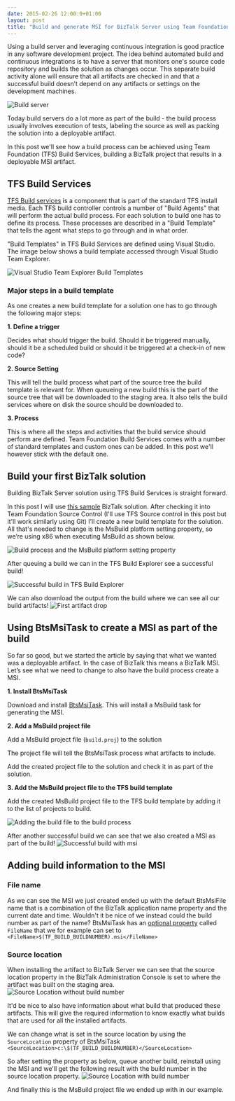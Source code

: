 ```yaml
---
date: 2015-02-26 12:00:0+01:00
layout: post
title: "Build and generate MSI for BizTalk Server using Team Foundation Build Services"
---
```

Using a build server and leveraging continuous integration is good practice in any software 
development project. The idea behind automated build and continuous integrations is to have a server that 
monitors one's source code repository and builds the solution as changes occur. This separate build 
activity alone will ensure that all artifacts are checked in and that a successful build doesn’t depend on any artifacts or settings on the development machines.

![Build server](https://www.dropbox.com/s/jepbxxkn38ixy3e/1.png?raw=1)

Today build servers do a lot more as part of the build - the build process usually involves execution of 
tests, labeling the source as well as packing the solution into a deployable artifact. 

In this post we'll see how a build process can be achieved using Team Foundation (TFS) Build Services, building a BizTalk project that results in 
a deployable MSI artifact.


## TFS Build Services
[TFS Build services](https://msdn.microsoft.com/en-us/library/ee259687.aspx) is a component that is part of the standard TFS install media. 
Each TFS build controller controls a number of "Build Agents" that will perform the actual build process. For each solution to build one has to 
define its process. These processes are described in a "Build Template" that tells the agent what steps to go through 
and in what order.

"Build Templates" in TFS Build Services are defined using Visual Studio. The image below shows a build template accessed through Visual Studio Team Explorer.

![Visual Studio Team Explorer Build Templates](https://www.dropbox.com/s/4n5dmiepn0bmrzb/2.png?raw=1)

### Major steps in a build template
As one creates a new build template for a solution one has to go through the following major steps:

**1. Define a trigger**

Decides what should trigger the build. Should it be triggered manually, should it be a scheduled build or should it 
be triggered at a check-in of new code?

**2. Source Setting**

This will tell the build process what part of the source tree the build template is relevant for. When queueing 
a new build this is the part of the source tree that will be downloaded to the staging area. It also tells the build 
services where on disk the source should be downloaded to.

**3. Process**

This is where all the steps and activities that the build service should perform are defined. Team Foundation Build 
Services comes with a number of standard templates and custom ones can be added. In this post we'll however stick with the default one.

## Build your first BizTalk solution

Building BizTalk Server solution using TFS Build Services is straight forward. 

In this post I will use [this sample](https://github.com/riha/BtsMsiTask/tree/master/Sample) BizTalk solution. After checking it into Team 
Foundation Source Control (I'll use TFS Source control in this post but it'll work similarly using Git) I’ll create a new build template for the solution. All that's 
needed to change is the MsBuild platform setting property, so we’re using x86 when executing MsBuild as shown below.
 
![Build process and the MsBuild platform setting property](https://www.dropbox.com/s/lgcnk72pqko72s2/3.png?raw=1)

After queuing a build we can in the TFS Build Explorer see a successful build!
 
![Successful build in TFS Build Explorer](https://www.dropbox.com/s/u5lpl4hw7h7jxjx/4.png?raw=1)

We can also download the output from the build where we can see all our build artifacts!
![First artifact drop](https://www.dropbox.com/s/erx3twhocbelfyq/5.png?raw=1)
 
## Using BtsMsiTask to create a MSI as part of the build
So far so good, but we started the article by saying that what we wanted was a deployable artifact. In the case of 
BizTalk this means a BizTalk MSI. Let’s see what we need to change to also have the build process create a MSI.

**1. Install BtsMsiTask**

Download and install [BtsMsiTask](http://richardhallgren.com/BtsMsiTask/). This will install a MsBuild task for generating the MSI.

**2. Add a MsBuild project file**

Add a MsBuild project file (`build.proj`) to the solution

<script src="https://gist.github.com/riha/24856902e68bae4ec244.js"></script> The project file will tell the BtsMsiTask process what artifacts to include. 
Add the created project file to the solution and check it in as part of the solution.

**3. Add the MsBuild project file to the TFS build template**

Add the created MsBuild project file to the TFS build template by adding it to the list of projects to build.

![Adding the build file to the build process](https://www.dropbox.com/s/6avtnovpdkzo0ll/6.png?raw=1)

After another successful build we can see that we also created a MSI as part of the build!
![Successful build with msi](https://www.dropbox.com/s/qtbd8pp552x9y6p/7.png?raw=1)
 
## Adding build information to the MSI
### File name
As we can see the MSI we just created ended up with the default BtsMsiFile name that is a combination of the BizTalk application name property and the 
current date and time. Wouldn't it be nice of we instead could the build number as part of the name?
BtsMsiTask has an [optional property](http://richardhallgren.com/BtsMsiTask/available-parameters/) called `FileName` that we for 
example can set to `<FileName>$(TF_BUILD_BUILDNUMBER).msi</FileName>`

### Source location
When installing the artifact to BizTalk Server we can see that the source location property in the BizTalk Administration Console is set to 
where the artifact was built on the staging area. 
![Source Location without build number](https://www.dropbox.com/s/8c7usslwvijnj75/8.png?raw=1)

It'd be nice to also have information about what build that produced these artifacts. This will give the required information to know exactly what builds that are used for all the installed artifacts.
 
We can change what is set in the source location by using the `SourceLocation` property of BtsMsiTask `<SourceLocation>c:\$(TF_BUILD_BUILDNUMBER)</SourceLocation>`

So after setting the property as below, queue another build, reinstall using the MSI and we'll get the following result with the build number in the source location property.
![Source Location with build number](https://www.dropbox.com/s/fkjxfdyqyp7vf86/9.png?raw=1)

And finally this is the MsBuild project file we ended up with in our example. <script src="https://gist.github.com/riha/dd8d7b4a1fed1bad3ca5.js"></script>
 


